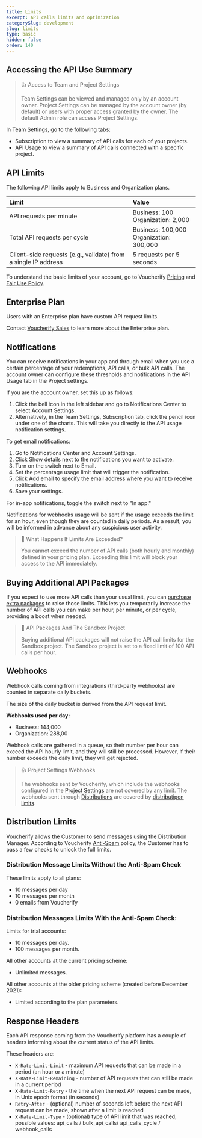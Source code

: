 ```yaml
---
title: Limits
excerpt: API calls limits and optimization
categorySlug: development
slug: limits
type: basic
hidden: false
order: 140
---
```


## Accessing the API Use Summary

> 👍 Access to Team and Project Settings 
>
> Team Settings can be viewed and managed only by an account owner.
> Project Settings can be managed by the account owner (by default) or users with proper access granted by the owner. The default Admin role can access Project Settings.

In Team Settings, go to the following tabs:
- Subscription to view a summary of API calls for each of your projects. 
- API Usage to view a summary of API calls connected with a specific project.

## API Limits

The following API limits apply to Business and Organization plans.

| **Limit**                                                      | **Value**                                  |
| :------------------------------------------------------------- | :----------------------------------------- |
| API requests per minute                                        | Business: 100<br>Organization: 2,000       |
| Total API requests per cycle                                   | Business: 100,000<br>Organization: 300,000 |
| Client-side requests (e.g., validate) from a single IP address | 5 requests per 5 seconds                   |

To understand the basic limits of your account, go to Voucherify [Pricing](https://www.voucherify.io/pricing "Voucherify Pricing") and [Fair Use Policy](https://www.voucherify.io/legal/fair-use-policy "Voucherify Fair Use Policy").

## Enterprise Plan

Users with an Enterprise plan have custom API request limits.

Contact [Voucherify Sales](https://www.voucherify.io/contact-sales) to learn more about the Enterprise plan.

## Notifications

You can receive notifications in your app and through email when you use a certain percentage of your redemptions, API calls, or bulk API calls. The account owner can configure these thresholds and notifications in the API Usage tab in the Project settings.

If you are the account owner, set this up as follows:

1. Click the bell icon in the left sidebar and go to Notifications Center to select Account Settings.
2. Alternatively, in the Team Settings, Subscription tab, click the pencil icon under one of the charts. This will take you directly to the API usage notification settings.

To get email notifications:
1. Go to Notifications Center and Account Settings.
2. Click Show details next to the notifications you want to activate.
3. Turn on the switch next to Email.
4. Set the percentage usage limit that will trigger the notification.
5. Click Add email to specify the email address where you want to receive notifications.
6. Save your settings.

For in-app notifications, toggle the switch next to "In app."

Notifications for webhooks usage will be sent if the usage exceeds the limit for an hour, even though they are counted in daily periods. As a result, you will be informed in advance about any suspicious user activity.

> 📘 What Happens If Limits Are Exceeded?
>
> You cannot exceed the number of API calls (both hourly and monthly) defined in your pricing plan. Exceeding this limit will block your access to the API immediately.
<!-- >However, the Enterprise plan can use the automatic subscription upgrade that will upgrade the subscription pricing tier if there is a risk of exceeding the limit. This ensures smooth service operation in case of sudden higher traffic. Contact [Voucherify Sales](https://www.voucherify.io/contact-sales) to learn more about the Enterprise plan. -->

## Buying Additional API Packages

If you expect to use more API calls than your usual limit, you can [purchase extra packages](https://support.voucherify.io/article/583-how-to-buy-extra-api-calls-packages "Buying additional API call packages") to raise those limits. This lets you temporarily increase the number of API calls you can make per hour, per minute, or per cycle, providing a boost when needed.

> 🚧 API Packages And The Sandbox Project
>
> Buying additional API packages will not raise the API call limits for the Sandbox project. The Sandbox project is set to a fixed limit of 100 API calls per hour.

## Webhooks

Webhook calls coming from integrations (third-party webhooks) are counted in separate daily buckets.

The size of the daily bucket is derived from the API request limit. 

**Webhooks used per day:**
- Business: 144,000
- Organization: 288,00

Webhook calls are gathered in a queue, so their number per hour can exceed the API hourly limit, and they will still be processed. However, if their number exceeds the daily limit, they will get rejected.

> 👍 Project Settings Webhooks
>
> The webhooks sent by Voucherify, which include the webhooks configured in the [Project Settings](ref:introduction-to-webhooks#webhooks-available-in-project-settings) are not covered by any limit. The webhooks sent through [Distributions](ref:introduction-to-webhooks#webhooks-available-in-distributions) are covered by [distributipon limits](#distribution-limits).

## Distribution Limits

Voucherify allows the Customer to send messages using the Distribution Manager. According to Voucherify [Anti-Spam](https://www.voucherify.io/legal/anti-spam-policy-v1-1) policy, the Customer has to pass a few checks to unlock the full limits.

### Distribution Message Limits **Without** the Anti-Spam Check

These limits apply to all plans:
- 10 messages per day
- 10 messages per month
- 0 emails from Voucherify

### Distribution Messages Limits **With** the Anti-Spam Check:

Limits for trial accounts:
- 10 messages per day.
- 100 messages per month.

All other accounts at the current pricing scheme: 
- Unlimited messages.

All other accounts at the older pricing scheme (created before December 2021):
- Limited according to the plan parameters.

## Response Headers

Each API response coming from the Voucherify platform has a couple of headers informing about the current status of the API limits.

These headers are:
- `X-Rate-Limit-Limit` - maximum API requests that can be made in a period (an hour or a minute)
- `X-Rate-Limit-Remaining` - number of API requests that can still be made in a current period
- `X-Rate-Limit-Retry` - the time when the next API request can be made, in Unix epoch format (in seconds)
- `Retry-After` - (optional) number of seconds left before the next API request can be made, shown after a limit is reached
- `X-Rate-Limit-Type` - (optional) type of API limit that was reached, possible values: api_calls / bulk_api_calls/ api_calls_cycle / webhook_calls